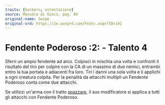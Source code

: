 ```yaml
---
traits: [barbaro, ostentazione]
source: Manuale di Gioco, pag. 89
original-name: Swipe
original-srd: https://2e.aonprd.com/Feats.aspx?ID=142
---
```


# Fendente Poderoso :2: - Talento 4

Sferri un ampio fendente ad arco. Colpisci in mischia una volta e confronti il
risultato del tiro per colpire con la CA di un massimo di due nemici, entrambi
entro la tua portata e adiacenti fra loro. Tiri i danni una sola volta e li
applichi a ogni creatura colpita. Per la penalità da attacchi multipli un
Fendente Poderoso conta come due attacchi.

Se utilizzi un'arma con il tratto [spazzare](/tratti/spazzare), il suo
modificatore si applica a tutti gli attacchi con Fendente Poderoso.
